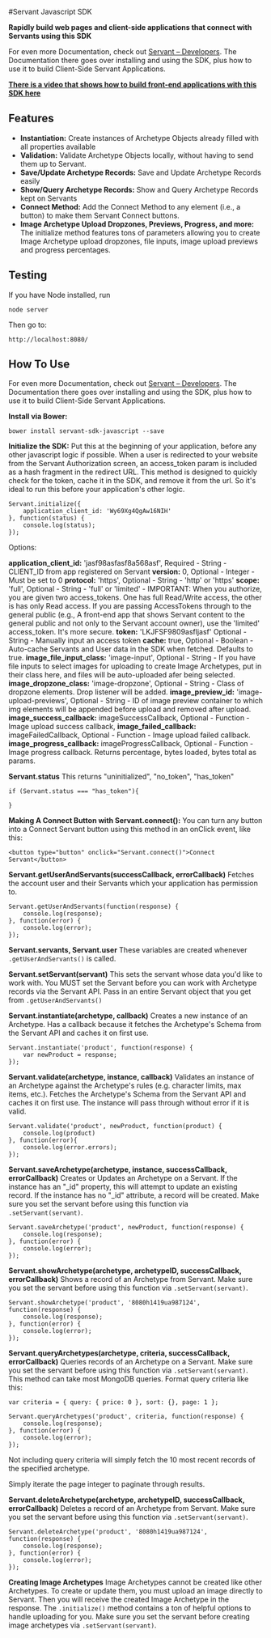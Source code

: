 #Servant Javascript SDK

**Rapidly build web pages and client-side applications that connect with Servants using this SDK**

For even more Documentation, check out  [Servant – Developers](https://developers.servant.co).   The Documentation there goes over installing and using the SDK, plus how to use it to build Client-Side Servant Applications.

**[There is a video that shows how to build front-end applications with this SDK here](http://youtu.be/BZeM7CC_w1E)**

## Features ##

 - **Instantiation:**  Create instances of Archetype Objects already filled with all properties available
 - **Validation:**  Validate Archetype Objects locally, without having to send them up to Servant.
 - **Save/Update Archetype Records:** Save and Update Archetype Records easily
 - **Show/Query Archetype Records:** Show and Query Archetype Records kept on Servants
 - **Connect Method:**  Add the Connect Method to any element (i.e., a button) to make them Servant Connect buttons. 
 - **Image Archetype Upload Dropzones, Previews, Progress, and more:**  The initialize method features tons of parameters allowing you to create Image Archetype upload dropzones, file inputs, image upload previews and progress percentages.


## Testing ##

If you have Node installed, run

    node server

Then go to:

    http://localhost:8080/


## How To Use ##

For even more Documentation, check out  [Servant – Developers](https://developers.servant.co).   The Documentation there goes over installing and using the SDK, plus how to use it to build Client-Side Servant Applications.

**Install via Bower:**

    bower install servant-sdk-javascript --save

**Initialize the SDK:**
Put this at the beginning of your application, before any other javascript logic if possible.  When a user is redirected to your website from the Servant Authorization screen, an access_token param is included as a hash fragment in the redirect URL.  This method is designed to quickly check for the token, cache it in the SDK, and remove it from the url.  So it's ideal to run this before your application's other logic.

    Servant.initialize({
        application_client_id: 'Wy69Xg4QgAw16NIH'
    }, function(status) {
        console.log(status);
    });

Options:

   **application_client_id:** 'jasf98asfasf8a568asf',
    Required - String - CLIENT_ID from app registered on Servant
    **version:** 0,
    Optional - Integer - Must be set to 0
    **protocol:** 'https',
    Optional - String - 'http' or 'https'
    **scope:** 'full',
    Optional - String - 'full' or 'limited' - IMPORTANT: When you authorize, you are given two access_tokens.  One has full Read/Write access, the other is has only Read access.  If you are passing AccessTokens through to the general public (e.g., A front-end app that shows Servant content to the general public and not only to the Servant account owner), use the 'limited' access_token.  It's more secure.
    **token:** 'LKJFSF9809asfljasf'
    Optional - String - Manually input an access token
        **cache:** true,
        Optional - Boolean - Auto-cache Servants and User data in the SDK when fetched.  Defaults to true.
        **image_file_input_class:** 'image-input',
        Optional - String - If you have file inputs to select images for uploading to create Image Archetypes, put in their class here, and files will be auto-uploaded afer being selected.
        **image_dropzone_class:** 'image-dropzone',
        Optional - String - Class of dropzone elements.  Drop listener will be added.
        **image_preview_id:** 'image-upload-previews',
        Optional - String - ID of image preview container to which img elements will be appended before upload and removed after upload.
        **image_success_callback:** imageSuccessCallback,
        Optional - Function - Image upload success callback,
        **image_failed_callback:** imageFailedCallback,
        Optional - Function - Image upload failed callback.
        **image_progress_callback:** imageProgressCallback,
        Optional - Function - Image progress callback.  Returns percentage, bytes loaded, bytes total as params.

**Servant.status**
This returns "uninitialized", "no_token", "has_token"
    
    if (Servant.status === "has_token"){
            
    }

**Making A Connect Button with Servant.connect():**
You can turn any button into a Connect Servant button using this method in an onClick event, like this:
    
    <button type="button" onclick="Servant.connect()">Connect Servant</button>

**Servant.getUserAndServants(successCallback, errorCallback)**
Fetches the account user and their Servants which your application has permission to.

    Servant.getUserAndServants(function(response) {
        console.log(response);
    }, function(error) {
        console.log(error);
    });
**Servant.servants, Servant.user**
These variables are created whenever `.getUserAndServants()` is called.

**Servant.setServant(servant)**
This sets the servant whose data you'd like to work with.  You MUST set the Servant before you can work with Archetype records via the Servant API.  Pass in an entire Servant object that you get from `.getUserAndServants()`

**Servant.instantiate(archetype, callback)**
Creates a new instance of an Archetype.  Has a callback because it fetches the Archetype's Schema from the Servant API and caches it on first use. 

    Servant.instantiate('product', function(response) {
        var newProduct = response;
    });

**Servant.validate(archetype, instance, callback)**
Validates an instance of an Archetype against the Archetype's rules (e.g. character limits, max items, etc.).  Fetches the Archetype's Schema from the Servant API and caches it on first use.  The instance will pass through without error if it is valid.

    Servant.validate('product', newProduct, function(product) {
        console.log(product)
    }, function(error){
        console.log(error.errors);
    });

**Servant.saveArchetype(archetype, instance, successCallback, errorCallback)**
Creates or Updates an Archetype on a Servant.  If the instance has an "_id" property, this will attempt to update an existing record.  If the instance has no "_id" attribute, a record will be created.  Make sure you set the servant before using this function via `.setServant(servant)`.

    Servant.saveArchetype('product', newProduct, function(response) {
        console.log(response);
    }, function(error) {
        console.log(error);
    });

**Servant.showArchetype(archetype, archetypeID, successCallback, errorCallback)**
Shows a record of an Archetype from Servant.  Make sure you set the servant before using this function via `.setServant(servant)`.

    Servant.showArchetype('product', '8080h1419ua987124', function(response) {
        console.log(response);
    }, function(error) {
        console.log(error);
    });

**Servant.queryArchetypes(archetype, criteria, successCallback, errorCallback)**
Queries records of an Archetype on a Servant.  Make sure you set the servant before using this function via `.setServant(servant)`.  This method can take most MongoDB queries.  Format query criteria like this:

    var criteria = { query: { price: 0 }, sort: {}, page: 1 };   

    Servant.queryArchetypes('product', criteria, function(response) {
        console.log(response);
    }, function(error) {
        console.log(error);
    });

Not including query criteria will simply fetch the 10 most recent records of the specified archetype.  

Simply iterate the page integer to paginate through results.

**Servant.deleteArchetype(archetype, archetypeID, successCallback, errorCallback)**
Deletes a record of an Archetype from Servant.  Make sure you set the servant before using this function via `.setServant(servant)`.

    Servant.deleteArchetype('product', '8080h1419ua987124', function(response) {
        console.log(response);
    }, function(error) {
        console.log(error);
    });

**Creating Image Archetypes**
Image Archetypes cannot be created like other Archetypes.  To create or update them, you must upload an image directly to Servant.  Then you will receive the created Image Archetype in the response.  The `.initialize()` method contains a ton of helpful options to handle uploading for you.  Make sure you set the servant before creating image archetypes via `.setServant(servant)`.



